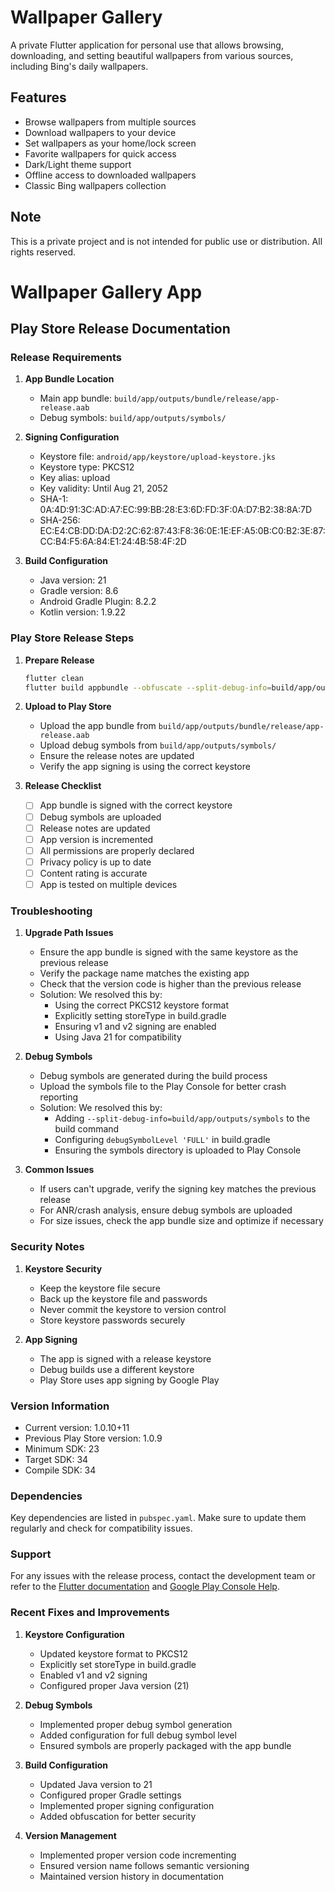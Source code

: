 # Wallpaper Gallery

A private Flutter application for personal use that allows browsing, downloading, and setting beautiful wallpapers from various sources, including Bing's daily wallpapers.

## Features

- Browse wallpapers from multiple sources
- Download wallpapers to your device
- Set wallpapers as your home/lock screen
- Favorite wallpapers for quick access
- Dark/Light theme support
- Offline access to downloaded wallpapers
- Classic Bing wallpapers collection

## Note

This is a private project and is not intended for public use or distribution. All rights reserved.

# Wallpaper Gallery App

## Play Store Release Documentation

### Release Requirements

1. **App Bundle Location**
   - Main app bundle: `build/app/outputs/bundle/release/app-release.aab`
   - Debug symbols: `build/app/outputs/symbols/`

2. **Signing Configuration**
   - Keystore file: `android/app/keystore/upload-keystore.jks`
   - Keystore type: PKCS12
   - Key alias: upload
   - Key validity: Until Aug 21, 2052
   - SHA-1: 0A:4D:91:3C:AD:A7:EC:99:BB:28:E3:6D:FD:3F:0A:D7:B2:38:8A:7D
   - SHA-256: EC:E4:CB:DD:DA:D2:2C:62:87:43:F8:36:0E:1E:EF:A5:0B:C0:B2:3E:87:CC:B4:F5:6A:84:E1:24:4B:58:4F:2D

3. **Build Configuration**
   - Java version: 21
   - Gradle version: 8.6
   - Android Gradle Plugin: 8.2.2
   - Kotlin version: 1.9.22

### Play Store Release Steps

1. **Prepare Release**
   ```bash
   flutter clean
   flutter build appbundle --obfuscate --split-debug-info=build/app/outputs/symbols
   ```

2. **Upload to Play Store**
   - Upload the app bundle from `build/app/outputs/bundle/release/app-release.aab`
   - Upload debug symbols from `build/app/outputs/symbols/`
   - Ensure the release notes are updated
   - Verify the app signing is using the correct keystore

3. **Release Checklist**
   - [ ] App bundle is signed with the correct keystore
   - [ ] Debug symbols are uploaded
   - [ ] Release notes are updated
   - [ ] App version is incremented
   - [ ] All permissions are properly declared
   - [ ] Privacy policy is up to date
   - [ ] Content rating is accurate
   - [ ] App is tested on multiple devices

### Troubleshooting

1. **Upgrade Path Issues**
   - Ensure the app bundle is signed with the same keystore as the previous release
   - Verify the package name matches the existing app
   - Check that the version code is higher than the previous release
   - Solution: We resolved this by:
     - Using the correct PKCS12 keystore format
     - Explicitly setting storeType in build.gradle
     - Ensuring v1 and v2 signing are enabled
     - Using Java 21 for compatibility

2. **Debug Symbols**
   - Debug symbols are generated during the build process
   - Upload the symbols file to the Play Console for better crash reporting
   - Solution: We resolved this by:
     - Adding `--split-debug-info=build/app/outputs/symbols` to the build command
     - Configuring `debugSymbolLevel 'FULL'` in build.gradle
     - Ensuring the symbols directory is uploaded to Play Console

3. **Common Issues**
   - If users can't upgrade, verify the signing key matches the previous release
   - For ANR/crash analysis, ensure debug symbols are uploaded
   - For size issues, check the app bundle size and optimize if necessary

### Security Notes

1. **Keystore Security**
   - Keep the keystore file secure
   - Back up the keystore file and passwords
   - Never commit the keystore to version control
   - Store keystore passwords securely

2. **App Signing**
   - The app is signed with a release keystore
   - Debug builds use a different keystore
   - Play Store uses app signing by Google Play

### Version Information

- Current version: 1.0.10+11
- Previous Play Store version: 1.0.9
- Minimum SDK: 23
- Target SDK: 34
- Compile SDK: 34

### Dependencies

Key dependencies are listed in `pubspec.yaml`. Make sure to update them regularly and check for compatibility issues.

### Support

For any issues with the release process, contact the development team or refer to the [Flutter documentation](https://flutter.dev/docs) and [Google Play Console Help](https://support.google.com/googleplay/android-developer).

### Recent Fixes and Improvements

1. **Keystore Configuration**
   - Updated keystore format to PKCS12
   - Explicitly set storeType in build.gradle
   - Enabled v1 and v2 signing
   - Configured proper Java version (21)

2. **Debug Symbols**
   - Implemented proper debug symbol generation
   - Added configuration for full debug symbol level
   - Ensured symbols are properly packaged with the app bundle

3. **Build Configuration**
   - Updated Java version to 21
   - Configured proper Gradle settings
   - Implemented proper signing configuration
   - Added obfuscation for better security

4. **Version Management**
   - Implemented proper version code incrementing
   - Ensured version name follows semantic versioning
   - Maintained version history in documentation
